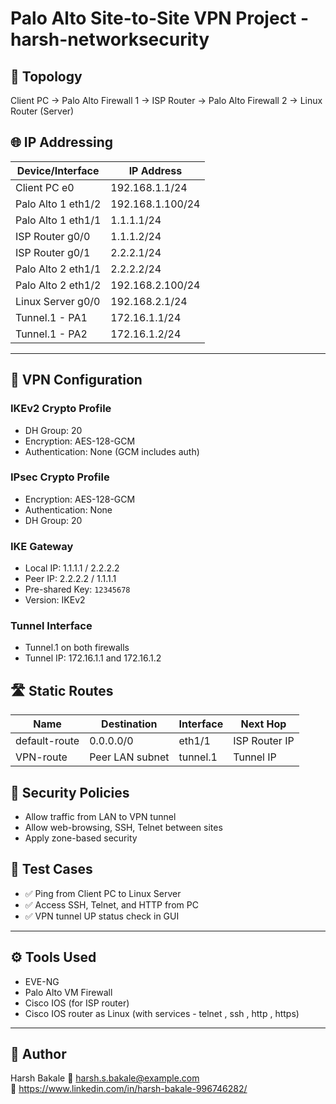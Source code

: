 # Palo Alto Site-to-Site VPN Project - harsh-networksecurity

## 🧩 Topology

Client PC → Palo Alto Firewall 1 → ISP Router → Palo Alto Firewall 2 → Linux Router (Server)

## 🌐 IP Addressing

| Device/Interface         | IP Address        |
|--------------------------|-------------------|
| Client PC e0             | 192.168.1.1/24    |
| Palo Alto 1 eth1/2       | 192.168.1.100/24  |
| Palo Alto 1 eth1/1       | 1.1.1.1/24        |
| ISP Router g0/0          | 1.1.1.2/24        |
| ISP Router g0/1          | 2.2.2.1/24        |
| Palo Alto 2 eth1/1       | 2.2.2.2/24        |
| Palo Alto 2 eth1/2       | 192.168.2.100/24  |
| Linux Server g0/0        | 192.168.2.1/24    |
| Tunnel.1 - PA1           | 172.16.1.1/24     |
| Tunnel.1 - PA2           | 172.16.1.2/24     |
------------------------------------------------
## 🔐 VPN Configuration

### IKEv2 Crypto Profile
- DH Group: 20
- Encryption: AES-128-GCM
- Authentication: None (GCM includes auth)

### IPsec Crypto Profile
- Encryption: AES-128-GCM
- Authentication: None
- DH Group: 20

### IKE Gateway
- Local IP: 1.1.1.1 / 2.2.2.2
- Peer IP: 2.2.2.2 / 1.1.1.1
- Pre-shared Key: `12345678`
- Version: IKEv2

### Tunnel Interface
- Tunnel.1 on both firewalls
- Tunnel IP: 172.16.1.1 and 172.16.1.2

## 🛣️ Static Routes

| Name         | Destination     | Interface | Next Hop       |
|--------------|------------------|------------|----------------|
| default-route| 0.0.0.0/0       | eth1/1    | ISP Router IP  |
| VPN-route    | Peer LAN subnet | tunnel.1  | Tunnel IP      |

## 🔐 Security Policies

- Allow traffic from LAN to VPN tunnel
- Allow web-browsing, SSH, Telnet between sites
- Apply zone-based security

## 🔎 Test Cases

- ✅ Ping from Client PC to Linux Server
- ✅ Access SSH, Telnet, and HTTP from PC
- ✅ VPN tunnel UP status check in GUI

---

## ⚙️ Tools Used
- EVE-NG
- Palo Alto VM Firewall
- Cisco IOS (for ISP router)
- Cisco IOS router as Linux  (with services - telnet , ssh , http , https)

---

## 🔗 Author
Harsh Bakale 
📧 harsh.s.bakale@example.com  
💼 https://www.linkedin.com/in/harsh-bakale-996746282/ 

